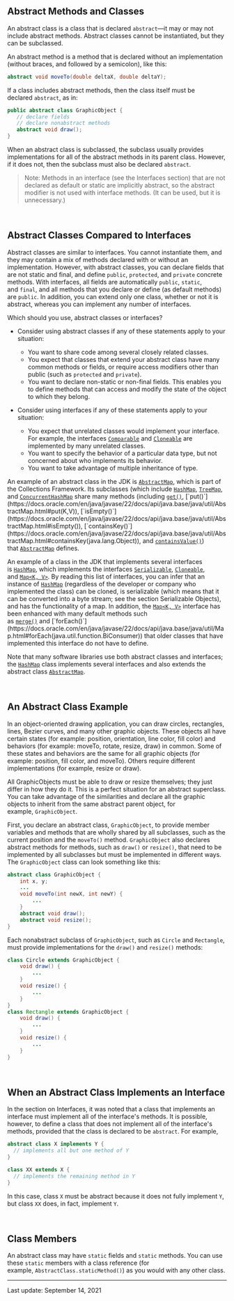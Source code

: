 ## Abstract Methods and Classes

An abstract class is a class that is declared `abstract`—it may or may not include abstract methods. Abstract classes cannot be instantiated, but they can be subclassed.

An abstract method is a method that is declared without an implementation (without braces, and followed by a semicolon), like this:

```java
abstract void moveTo(double deltaX, double deltaY);
```

If a class includes abstract methods, then the class itself must be declared `abstract`, as in:

```java
public abstract class GraphicObject {
   // declare fields
   // declare nonabstract methods
   abstract void draw();
}
```

When an abstract class is subclassed, the subclass usually provides implementations for all of the abstract methods in its parent class. However, if it does not, then the subclass must also be declared `abstract`.

> Note: Methods in an interface (see the Interfaces section) that are not declared as default or static are implicitly abstract, so the abstract modifier is not used with interface methods. (It can be used, but it is unnecessary.)

 

## Abstract Classes Compared to Interfaces

Abstract classes are similar to interfaces. You cannot instantiate them, and they may contain a mix of methods declared with or without an implementation. However, with abstract classes, you can declare fields that are not static and final, and define `public`, `protected`, and `private` concrete methods. With interfaces, all fields are automatically `public`, `static`, and `final`, and all methods that you declare or define (as default methods) are `public`. In addition, you can extend only one class, whether or not it is abstract, whereas you can implement any number of interfaces.

Which should you use, abstract classes or interfaces?

- Consider using abstract classes if any of these statements apply to your situation:
    
    - You want to share code among several closely related classes.
    - You expect that classes that extend your abstract class have many common methods or fields, or require access modifiers other than public (such as `protected` and `private`).
    - You want to declare non-static or non-final fields. This enables you to define methods that can access and modify the state of the object to which they belong.
- Consider using interfaces if any of these statements apply to your situation:
    
    - You expect that unrelated classes would implement your interface. For example, the interfaces [`Comparable`](https://docs.oracle.com/en/java/javase/22/docs/api/java.base/java/lang/Comparable.html) and [`Cloneable`](https://docs.oracle.com/en/java/javase/22/docs/api/java.base/java/lang/Cloneable.html) are implemented by many unrelated classes.
    - You want to specify the behavior of a particular data type, but not concerned about who implements its behavior.
    - You want to take advantage of multiple inheritance of type.

An example of an abstract class in the JDK is [`AbstractMap`](https://docs.oracle.com/en/java/javase/22/docs/api/java.base/java/util/AbstractMap.html), which is part of the Collections Framework. Its subclasses (which include [`HashMap`](https://docs.oracle.com/en/java/javase/22/docs/api/java.base/java/util/HashMap.html), [`TreeMap`](https://docs.oracle.com/en/java/javase/22/docs/api/java.base/java/util/TreeMap.html), and [`ConcurrentHashMap`](https://docs.oracle.com/en/java/javase/22/docs/api/java.base/java/util/concurrent/ConcurrentHashMap.html) share many methods (including [`get()`](https://docs.oracle.com/en/java/javase/22/docs/api/java.base/java/util/AbstractMap.html#get(java.lang.Object)), [`put()`](https://docs.oracle.com/en/java/javase/22/docs/api/java.base/java/util/AbstractMap.html#put(K,V)), [`isEmpty()`](https://docs.oracle.com/en/java/javase/22/docs/api/java.base/java/util/AbstractMap.html#isEmpty()), [`containsKey()`](https://docs.oracle.com/en/java/javase/22/docs/api/java.base/java/util/AbstractMap.html#containsKey(java.lang.Object)), and [`containsValue()`](https://docs.oracle.com/en/java/javase/22/docs/api/java.base/java/util/AbstractMap.html#containsValue(java.lang.Object))) that [`AbstractMap`](https://docs.oracle.com/en/java/javase/22/docs/api/java.base/java/util/AbstractMap.html) defines.

An example of a class in the JDK that implements several interfaces is [`HashMap`](https://docs.oracle.com/en/java/javase/22/docs/api/java.base/java/util/HashMap.html), which implements the interfaces [`Serializable`](https://docs.oracle.com/en/java/javase/22/docs/api/java.base/java/io/Serializable.html), [`Cloneable`](https://docs.oracle.com/en/java/javase/22/docs/api/java.base/java/lang/Cloneable.html), and [`Map<K, V>`](https://docs.oracle.com/en/java/javase/22/docs/api/java.base/java/util/Map.html). By reading this list of interfaces, you can infer that an instance of [`HashMap`](https://docs.oracle.com/en/java/javase/22/docs/api/java.base/java/util/HashMap.html) (regardless of the developer or company who implemented the class) can be cloned, is serializable (which means that it can be converted into a byte stream; see the section Serializable Objects), and has the functionality of a map. In addition, the [`Map<K, V>`](https://docs.oracle.com/en/java/javase/22/docs/api/java.base/java/util/Map.html) interface has been enhanced with many default methods such as [`merge()`](https://docs.oracle.com/en/java/javase/22/docs/api/java.base/java/util/Map.html#merge(K,V,java.util.function.BiFunction)) and [`forEach()`](https://docs.oracle.com/en/java/javase/22/docs/api/java.base/java/util/Map.html#forEach(java.util.function.BiConsumer)) that older classes that have implemented this interface do not have to define.

Note that many software libraries use both abstract classes and interfaces; the [`HashMap`](https://docs.oracle.com/en/java/javase/22/docs/api/java.base/java/util/HashMap.html) class implements several interfaces and also extends the abstract class [`AbstractMap`](https://docs.oracle.com/en/java/javase/22/docs/api/java.base/java/util/AbstractMap.html).

 

## An Abstract Class Example

In an object-oriented drawing application, you can draw circles, rectangles, lines, Bezier curves, and many other graphic objects. These objects all have certain states (for example: position, orientation, line color, fill color) and behaviors (for example: moveTo, rotate, resize, draw) in common. Some of these states and behaviors are the same for all graphic objects (for example: position, fill color, and moveTo). Others require different implementations (for example, resize or draw).

All GraphicObjects must be able to draw or resize themselves; they just differ in how they do it. This is a perfect situation for an abstract superclass. You can take advantage of the similarities and declare all the graphic objects to inherit from the same abstract parent object, for example, `GraphicObject`.

First, you declare an abstract class, `GraphicObject`, to provide member variables and methods that are wholly shared by all subclasses, such as the current position and the `moveTo()` method. `GraphicObject` also declares abstract methods for methods, such as `draw()` or `resize()`, that need to be implemented by all subclasses but must be implemented in different ways. The `GraphicObject` class can look something like this:

```java
abstract class GraphicObject {
    int x, y;
    ...
    void moveTo(int newX, int newY) {
        ...
    }
    abstract void draw();
    abstract void resize();
}
```

Each nonabstract subclass of `GraphicObject`, such as `Circle` and `Rectangle`, must provide implementations for the `draw()` and `resize()` methods:

```java
class Circle extends GraphicObject {
    void draw() {
        ...
    }
    void resize() {
        ...
    }
}
class Rectangle extends GraphicObject {
    void draw() {
        ...
    }
    void resize() {
        ...
    }
}
```

 

## When an Abstract Class Implements an Interface

In the section on Interfaces, it was noted that a class that implements an interface must implement all of the interface's methods. It is possible, however, to define a class that does not implement all of the interface's methods, provided that the class is declared to be `abstract`. For example,

```java
abstract class X implements Y {
  // implements all but one method of Y
}

class XX extends X {
  // implements the remaining method in Y
}
```

In this case, class `X` must be abstract because it does not fully implement `Y`, but class `XX` does, in fact, implement `Y`.

 

## Class Members

An abstract class may have `static` fields and `static` methods. You can use these `static` members with a class reference (for example, `AbstractClass.staticMethod()`) as you would with any other class.

---
Last update: September 14, 2021
